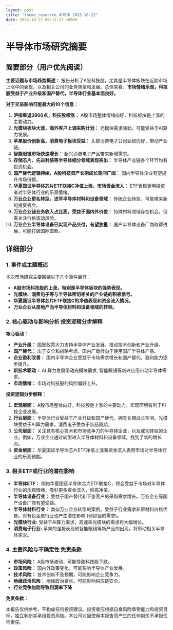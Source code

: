 ```yaml
---
layout: post
title: "theme_research_半导体_2025-10-22"
date: 2025-10-22 09:11:17 +0800
---
```


# 半导体市场研究摘要

## 简要部分（用户优先阅读）

**主要话题与市场趋势概述：** 报告分析了A股科技股，尤其是半导体板块在近期市场上涨中的表现，以及相关公司的业务转型和发展。总体来看，**市场情绪乐观，科技股受益于产业升级和国产替代，半导体行业基本面良好。**

**对于交易影响可能最大的10个信息：**

1.  **沪指重返3900点，科技股领涨：** A股市场整体情绪向好，科技板块是上涨的主要动力。
2.  **光模块板块大涨，海外客户上调采购计划：** 光模块需求强劲，可能受益于AI算力发展。
3.  **苹果股价创新高，消费电子板块受益：** 头部消费电子公司业绩向好，带动产业链。
4.  **智能眼镜市场快速增长：** 新兴消费电子产品带来新增需求。
5.  **存储芯片、先进封装等半导体细分领域表现突出：** 半导体产业链各个环节均有投资机会。
6.  **国产替代逻辑持续，A股科技资产长期成长空间广阔：** 国内半导体企业有望提升市场份额。
7.  **华夏国证半导体芯片ETF联接C净值上涨，市场资金流入：** ETF表现表明投资者对半导体行业的乐观情绪。
8.  **万业企业更名转型，进军半导体材料和设备领域：** 传统企业转型，可能带来新的投资机会。
9.  **万业企业铋业务收入占比高，受益于国内外价差：** 特殊材料领域存在机会，但需关注价格波动风险。
10. **万业企业半导体设备已实现产品交付，有望放量：** 国产半导体设备厂商取得进展，可能打破国际垄断。

## 详细部分

### 1. 事件或主题概述

本次市场研究主要围绕以下几个事件展开：

*   **A股市场科技股的上涨，特别是半导体板块的强势表现。**
*   **光模块、消费电子等与半导体密切相关的产业链的积极信号。**
*   **华夏国证半导体芯片ETF联接C的净值表现和资金流入情况。**
*   **万业企业从房地产向半导体材料和设备领域的转型。**

### 2. 核心驱动与影响分析 投资逻辑分步解释

**核心驱动：**

*   **产业升级：** 国家政策大力支持半导体产业发展，推动技术创新和产业升级。
*   **国产替代：** 出于安全和战略考虑，国内厂商倾向于使用国产半导体产品。
*   **企业盈利改善：** 国内半导体企业受益于市场需求增长和国产替代，盈利能力逐步提升。
*   **新技术驱动：** AI 算力发展带动光模块需求, 智能眼镜等新兴应用带动半导体需求。
*   **市场情绪：**  市场对科技股的风险偏好上升。

**投资逻辑分步解释：**

1.  **宏观层面：** A股市场整体向好，科技股是上涨的主要动力，宏观环境有利于科技企业发展。
2.  **行业层面：** 半导体行业受益于产业升级和国产替代，拥有长期成长空间。光模块受益于AI算力需求，消费电子受益于新品周期。
3.  **公司层面：** 关注具有核心技术和市场竞争力的半导体企业，以及成功转型的企业。例如，万业企业通过转型进入半导体材料和设备领域，找到了新的增长点。
4.  **资金层面：** 华夏国证半导体芯片ETF净值上涨和资金流入表明市场对半导体行业的乐观预期。

### 3. 相关ETF或行业的潜在影响

*   **半导体ETF：** 例如华夏国证半导体芯片ETF联接C，将会受益于市场对半导体行业的乐观情绪，吸引更多资金流入，推高净值。
*   **半导体设备行业：** 受益于国产替代和下游客户的采购需求增长。万业企业等国产设备厂商有望受益。
*   **半导体材料行业：** 类似万业企业转型的案例，受益于行业需求和原材料价格优势。对有色金属行业也产生潜在影响 (例如铋的需求)。
*   **光模块行业:** 受益于AI算力需求，高速率光模块的需求将大幅增长。
*   **消费电子行业:** 苹果的强势表现和智能眼镜等新产品的出现，将带动相关半导体需求。

### 4. 主要风险与不确定性 免责条款

*   **市场风险：** A股市场波动，可能导致科技股下跌。
*   **政策风险：** 国内外政策变化，可能影响半导体产业发展。
*   **技术风险：** 技术创新不及预期，可能影响企业竞争力。
*   **地缘政治风险：** 地缘政治紧张，可能影响供应链安全。
*   **行业竞争加剧导致利润率下降**

**免责条款：**

本报告仅供参考，不构成任何投资建议。投资者应根据自身风险承受能力和投资目标，独立判断并承担投资风险。本公司对因使用本报告而产生的任何损失不承担任何责任。